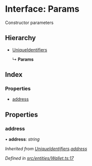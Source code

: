 # Interface: Params

Constructor parameters

## Hierarchy

* [UniqueIdentifiers](entities.uniqueidentifiers-5.md)

  ↳ **Params**

## Index

### Properties

* [address](entities.params-3.md#address)

## Properties

###  address

• **address**: *string*

*Inherited from [UniqueIdentifiers](entities.uniqueidentifiers-5.md).[address](entities.uniqueidentifiers-5.md#address)*

*Defined in [src/entities/Wallet.ts:17](https://github.com/PolymathNetwork/polymath-sdk/blob/73ecb26/src/entities/Wallet.ts#L17)*
